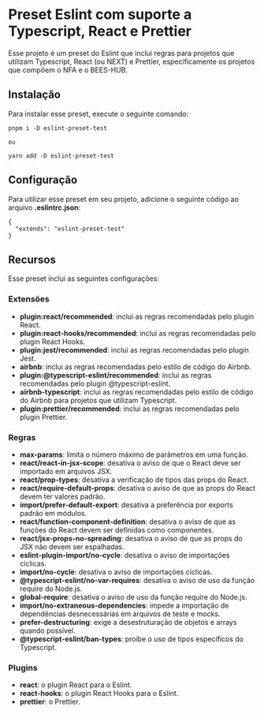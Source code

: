 # Preset Eslint com suporte a Typescript, React e Prettier

Esse projeto é um preset do Eslint que inclui regras para projetos que utilizam Typescript, React (ou NEXT) e Prettier, especificamente os projetos que compõem o NFA e o BEES-HUB.

## Instalação

Para instalar esse preset, execute o seguinte comando:

```
pnpm i -D eslint-preset-test

ou

yarn add -D eslint-preset-test
```

## Configuração

Para utilizar esse preset em seu projeto, adicione o seguinte código ao arquivo **.eslintrc.json**:

```
{
  "extends": "eslint-preset-test"
}
```

## Recursos

Esse preset inclui as seguintes configurações:

### Extensões

* **plugin:react/recommended**: inclui as regras recomendadas pelo plugin React.
* **plugin:react-hooks/recommended**: inclui as regras recomendadas pelo plugin React Hooks.
* **plugin:jest/recommended**: inclui as regras recomendadas pelo plugin Jest.
* **airbnb**: inclui as regras recomendadas pelo estilo de código do Airbnb.
* **plugin:@typescript-eslint/recommended**: inclui as regras recomendadas pelo plugin @typescript-eslint.
* **airbnb-typescript**: inclui as regras recomendadas pelo estilo de código do Airbnb para projetos que utilizam Typescript.
* **plugin:prettier/recommended**: inclui as regras recomendadas pelo plugin Prettier.

### Regras

* **max-params**: limita o número máximo de parâmetros em uma função.
* **react/react-in-jsx-scope**: desativa o aviso de que o React deve ser importado em arquivos JSX.
* **react/prop-types**: desativa a verificação de tipos das props do React.
* **react/require-default-props**: desativa o aviso de que as props do React devem ter valores padrão.
* **import/prefer-default-export**: desativa a preferência por exports padrão em módulos.
* **react/function-component-definition**: desativa o aviso de que as funções do React devem ser definidas como componentes.
* **react/jsx-props-no-spreading**: desativa o aviso de que as props do JSX não devem ser espalhadas.
* **eslint-plugin-import/no-cycle**: desativa o aviso de importações cíclicas.
* **import/no-cycle**: desativa o aviso de importações cíclicas.
* **@typescript-eslint/no-var-requires**: desativa o aviso de uso da função require do Node.js.
* **global-require**: desativa o aviso de uso da função require do Node.js.
* **import/no-extraneous-dependencies**: impede a importação de dependências desnecessárias em arquivos de teste e mocks.
* **prefer-destructuring**: exige a desestruturação de objetos e arrays quando possível.
* **@typescript-eslint/ban-types**: proíbe o uso de tipos específicos do Typescript.

### Plugins

* **react**: o plugin React para o Eslint.
* **react-hooks**: o plugin React Hooks para o Eslint.
* **prettier**: o Prettier.

